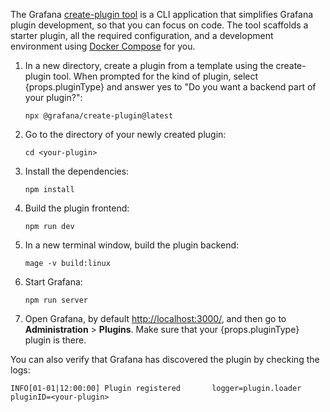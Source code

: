 The Grafana [create-plugin tool](https://www.npmjs.com/package/@grafana/create-plugin) is a CLI application that simplifies Grafana plugin development, so that you can focus on code. The tool scaffolds a starter plugin, all the required configuration, and a development environment using [Docker Compose](https://docs.docker.com/compose/) for you.

1. <span>In a new directory, create a plugin from a template using the create-plugin tool. When prompted for the kind of plugin, select {props.pluginType}</span> and answer yes to "Do you want a backend part of your plugin?":

   ```
   npx @grafana/create-plugin@latest
   ```

1. Go to the directory of your newly created plugin:

   ```
   cd <your-plugin>
   ```

1. Install the dependencies:

   ```
   npm install
   ```

1. Build the plugin frontend:

   ```
   npm run dev
   ```

1. In a new terminal window, build the plugin backend:

   ```
   mage -v build:linux
   ```

1. Start Grafana:

   ```
   npm run server
   ```

1. <span>Open Grafana, by default <a href="http://localhost:3000/">http://localhost:3000/</a>, and then go to <b>Administration</b> > <b>Plugins</b>. Make sure that your {props.pluginType} plugin is there.</span>

You can also verify that Grafana has discovered the plugin by checking the logs:

```
INFO[01-01|12:00:00] Plugin registered       logger=plugin.loader pluginID=<your-plugin>
```
